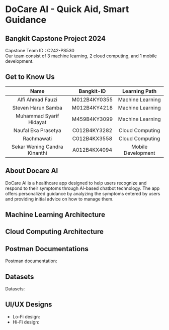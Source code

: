 # DoCare AI - Quick Aid, Smart Guidance
## Bangkit Capstone Project 2024
Capstone Team ID : C242-PS530<br>
Our team consist of 3 machine learning, 2 cloud computing, and 1 mobile development.

## Get to Know Us
|Name                        |Bangkit-ID   |Learning Path     |
|:--------------------------:|:-----------:|:----------------:|
|Alfi Ahmad Fauzi            |M012B4KY0355 |Machine Learning  |
|Steven Harun Samba          |M012B4KY4218 |Machine Learning  |
|Muhammad Syarif Hidayat     |M459B4KY3099 |Machine Learning  |
|Naufal Eka Prasetya         |C012B4KY3282 |Cloud Computing   |
|Rachmawati                  |C012B4KX3558 |Cloud Computing   |
|Sekar Wening Candra Kinanthi|A012B4KX4094 |Mobile Development|

## About Docare AI
DoCare AI is a healthcare app designed to help users recognize and respond to their symptoms through AI-based chatbot technology. The app offers personalized guidance by analyzing the symptoms entered by users and providing initial advice on how to manage them.<br>

## Machine Learning Architecture

## Cloud Computing Architecture

## Postman Documentations
Postman documentation: <br>

## Datasets
Datasets: <br>

## UI/UX Designs
- Lo-Fi design: <br>
- Hi-Fi design: 

